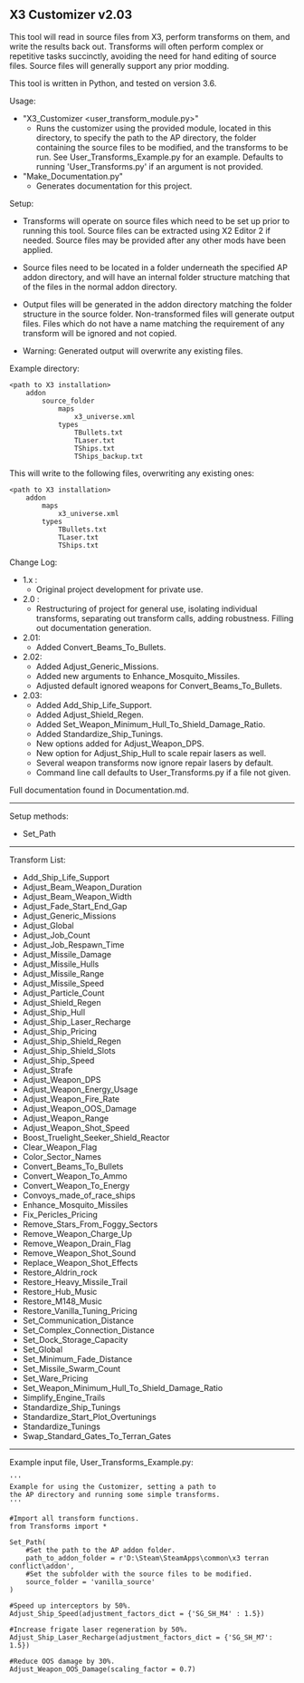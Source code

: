 
X3 Customizer v2.03
------------------

This tool will read in source files from X3, perform transforms on them,
and write the results back out.  Transforms will often perform complex
or repetitive tasks succinctly, avoiding the need for hand editing of
source files.  Source files will generally support any prior modding.

This tool is written in Python, and tested on version 3.6.

Usage:
 * "X3_Customizer <user_transform_module.py>"
   - Runs the customizer using the provided module, located in this
     directory, to specify the path to the AP directory, the folder
     containing the source files to be modified, and the transforms
     to be run. See User_Transforms_Example.py for an example.
     Defaults to running 'User_Transforms.py' if an argument is 
     not provided.
 * "Make_Documentation.py"
   - Generates documentation for this project.

Setup:
  * Transforms will operate on source files which need to be set up
  prior to running this tool. Source files can be extracted using
  X2 Editor 2 if needed. Source files may be provided after any other 
  mods have been applied.

  * Source files need to be located in a folder underneath the 
  specified AP addon directory, and will have an internal folder
  structure matching that of the files in the normal addon directory.

  * Output files will be generated in the addon directory matching
  the folder structure in the source folder. Non-transformed files
  will generate output files. Files which do not have a name matching
  the requirement of any transform will be ignored and not copied.

  * Warning: Generated output will overwrite any existing files.

  Example directory:

    <path to X3 installation>
        addon
            source_folder
                maps
                    x3_universe.xml
                types
                    TBullets.txt
                    TLaser.txt
                    TShips.txt
                    TShips_backup.txt

   This will write to the following files, overwriting any
   existing ones:

    <path to X3 installation>
        addon
            maps
                x3_universe.xml
            types
                TBullets.txt
                TLaser.txt
                TShips.txt

Change Log:
 * 1.x :
   - Original project development for private use.
 * 2.0 :
   - Restructuring of project for general use, isolating individual
     transforms, separating out transform calls, adding robustness.
     Filling out documentation generation.
 * 2.01:
   - Added Convert_Beams_To_Bullets.
 * 2.02:
   - Added Adjust_Generic_Missions.
   - Added new arguments to Enhance_Mosquito_Missiles.
   - Adjusted default ignored weapons for Convert_Beams_To_Bullets.
 * 2.03:
   - Added Add_Ship_Life_Support.
   - Added Adjust_Shield_Regen.
   - Added Set_Weapon_Minimum_Hull_To_Shield_Damage_Ratio.
   - Added Standardize_Ship_Tunings.
   - New options added for Adjust_Weapon_DPS.
   - New option for Adjust_Ship_Hull to scale repair lasers as well.
   - Several weapon transforms now ignore repair lasers by default.
   - Command line call defaults to User_Transforms.py if a file not given.

Full documentation found in Documentation.md.

***

Setup methods:

  * Set_Path

***

Transform List:

 * Add_Ship_Life_Support
 * Adjust_Beam_Weapon_Duration
 * Adjust_Beam_Weapon_Width
 * Adjust_Fade_Start_End_Gap
 * Adjust_Generic_Missions
 * Adjust_Global
 * Adjust_Job_Count
 * Adjust_Job_Respawn_Time
 * Adjust_Missile_Damage
 * Adjust_Missile_Hulls
 * Adjust_Missile_Range
 * Adjust_Missile_Speed
 * Adjust_Particle_Count
 * Adjust_Shield_Regen
 * Adjust_Ship_Hull
 * Adjust_Ship_Laser_Recharge
 * Adjust_Ship_Pricing
 * Adjust_Ship_Shield_Regen
 * Adjust_Ship_Shield_Slots
 * Adjust_Ship_Speed
 * Adjust_Strafe
 * Adjust_Weapon_DPS
 * Adjust_Weapon_Energy_Usage
 * Adjust_Weapon_Fire_Rate
 * Adjust_Weapon_OOS_Damage
 * Adjust_Weapon_Range
 * Adjust_Weapon_Shot_Speed
 * Boost_Truelight_Seeker_Shield_Reactor
 * Clear_Weapon_Flag
 * Color_Sector_Names
 * Convert_Beams_To_Bullets
 * Convert_Weapon_To_Ammo
 * Convert_Weapon_To_Energy
 * Convoys_made_of_race_ships
 * Enhance_Mosquito_Missiles
 * Fix_Pericles_Pricing
 * Remove_Stars_From_Foggy_Sectors
 * Remove_Weapon_Charge_Up
 * Remove_Weapon_Drain_Flag
 * Remove_Weapon_Shot_Sound
 * Replace_Weapon_Shot_Effects
 * Restore_Aldrin_rock
 * Restore_Heavy_Missile_Trail
 * Restore_Hub_Music
 * Restore_M148_Music
 * Restore_Vanilla_Tuning_Pricing
 * Set_Communication_Distance
 * Set_Complex_Connection_Distance
 * Set_Dock_Storage_Capacity
 * Set_Global
 * Set_Minimum_Fade_Distance
 * Set_Missile_Swarm_Count
 * Set_Ware_Pricing
 * Set_Weapon_Minimum_Hull_To_Shield_Damage_Ratio
 * Simplify_Engine_Trails
 * Standardize_Ship_Tunings
 * Standardize_Start_Plot_Overtunings
 * Standardize_Tunings
 * Swap_Standard_Gates_To_Terran_Gates

***

Example input file, User_Transforms_Example.py:

    '''
    Example for using the Customizer, setting a path to
    the AP directory and running some simple transforms.
    '''
    
    #Import all transform functions.
    from Transforms import *
    
    Set_Path(
        #Set the path to the AP addon folder.
        path_to_addon_folder = r'D:\Steam\SteamApps\common\x3 terran conflict\addon',
        #Set the subfolder with the source files to be modified.
        source_folder = 'vanilla_source'
    )
    
    #Speed up interceptors by 50%.
    Adjust_Ship_Speed(adjustment_factors_dict = {'SG_SH_M4' : 1.5})
    
    #Increase frigate laser regeneration by 50%.
    Adjust_Ship_Laser_Recharge(adjustment_factors_dict = {'SG_SH_M7': 1.5})
    
    #Reduce OOS damage by 30%.
    Adjust_Weapon_OOS_Damage(scaling_factor = 0.7)